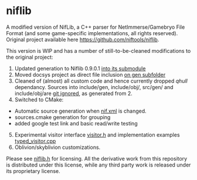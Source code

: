 # niflib

A modified version of NifLib, a C++ parser for NetImmerse/Gamebryo File Format (and some game-specific implementations, all rights reserved). Original project available here 
https://github.com/niftools/niflib.

This version is WIP and has a number of still-to-be-cleaned modifications to the original project:

1. Updated generation to Niflib 0.9.0.1 [into its submodule](gen/nifxml/nif.xml)
2. Moved docsys project as direct file inclusion [on gen subfolder](gen/gen_niflib.py)
3. Cleaned of (almost) all custom code and hence currently dropped *qhull* dependancy. Sources into include/gen, include/obj/, src/gen/ and include/obj/are [git ignored](.gitignore), as generated from 2.
4. Switched to CMake:
  * Automatic source generation when [nif.xml](gen/nifxml/nif.xml) is changed.
  * sources.cmake generation for grouping
  * added google test link and basic read/write testing
5. Experimental visitor interface [visitor.h](include/visitor.h) and implementation examples [typed_visitor.cpp](include/interfaces/typed_visitor.h)
6. Oblivion/skyblivion customizations.

Please see [niflib.h](include/niflib.h) for licensing. All the derivative work from this repository is distributed under this license, while any third party work is released under its proprietary license. 